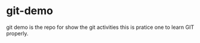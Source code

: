 # git-demo
git demo is the repo for show the git activities
this is pratice one to learn GIT properly.